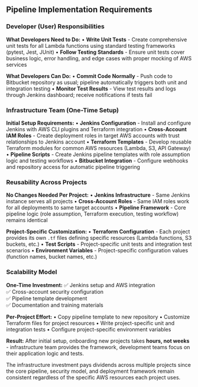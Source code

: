 ## Pipeline Implementation Requirements

### **Developer (User) Responsibilities**

**What Developers Need to Do:**
• **Write Unit Tests** - Create comprehensive unit tests for all Lambda functions using standard testing frameworks (pytest, Jest, JUnit)
• **Follow Testing Standards** - Ensure unit tests cover business logic, error handling, and edge cases with proper mocking of AWS services

**What Developers Can Do:**
• **Commit Code Normally** - Push code to Bitbucket repository as usual; pipeline automatically triggers both unit and integration testing
• **Monitor Test Results** - View test results and logs through Jenkins dashboard; receive notifications if tests fail

### **Infrastructure Team (One-Time Setup)**

**Initial Setup Requirements:**
• **Jenkins Configuration** - Install and configure Jenkins with AWS CLI plugins and Terraform integration
• **Cross-Account IAM Roles** - Create deployment roles in target AWS accounts with trust relationships to Jenkins account
• **Terraform Templates** - Develop reusable Terraform modules for common AWS resources (Lambda, S3, API Gateway)
• **Pipeline Scripts** - Create Jenkins pipeline templates with role assumption logic and testing workflows
• **Bitbucket Integration** - Configure webhooks and repository access for automatic pipeline triggering

### **Reusability Across Projects**

**No Changes Needed Per Project:**
• **Jenkins Infrastructure** - Same Jenkins instance serves all projects
• **Cross-Account Roles** - Same IAM roles work for all deployments to same target accounts
• **Pipeline Framework** - Core pipeline logic (role assumption, Terraform execution, testing workflow) remains identical

**Project-Specific Customization:**
• **Terraform Configuration** - Each project provides its own `.tf` files defining specific resources (Lambda functions, S3 buckets, etc.)
• **Test Scripts** - Project-specific unit tests and integration test scenarios
• **Environment Variables** - Project-specific configuration values (function names, bucket names, etc.)

### **Scalability Model**

**One-Time Investment:**
✅ Jenkins setup and AWS integration  
✅ Cross-account security configuration  
✅ Pipeline template development  
✅ Documentation and training materials  

**Per-Project Effort:**
• Copy pipeline template to new repository
• Customize Terraform files for project resources
• Write project-specific unit and integration tests
• Configure project-specific environment variables

**Result:** After initial setup, onboarding new projects takes **hours, not weeks** - infrastructure team provides the framework, development teams focus on their application logic and tests.

The infrastructure investment pays dividends across multiple projects since the core pipeline, security model, and deployment framework remain consistent regardless of the specific AWS resources each project uses.
